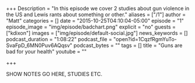 +++
Description = "In this episode we cover 2 studies about gun violence in the US and Lewis rants about something or other."
aliases = ["/1"]
author = "Matt"
categories = []
date = "2015-10-25T04:10:04-05:00"
episode = "1"
episode_image = "img/episode/badchart.png"
explicit = "no"
guests = ["kdixon"]
images = ["img/episode/default-social.jpg"]
news_keywords = []
podcast_duration = "1:08:22"
podcast_file = "open?id=1CqzfRgmYuTo-SvaFpD_6MN0Puv6AQqsv"
podcast_bytes = ""
tags = []
title = "Guns are bad for your health"
youtube = ""

+++

SHOW NOTES GO HERE, STUDIES ETC. 
